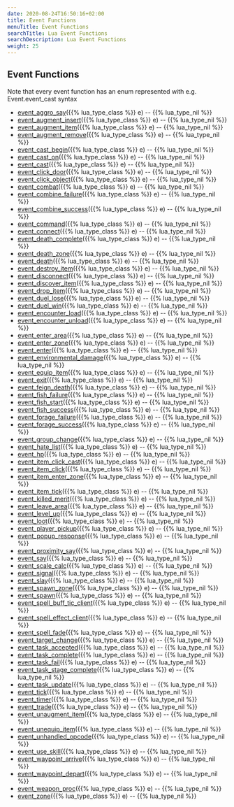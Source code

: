 ```yaml
---
date: 2020-08-24T16:50:16+02:00
title: Event Functions
menuTitle: Event Functions
searchTitle: Lua Event Functions
searchDescription: Lua Event Functions
weight: 25
---
```


## Event Functions

Note that every event function has an enum represented with e.g. Event.event_cast syntax

- [event_aggro_say](aggro_say)({{% lua_type_class %}} e) -- {{% lua_type_nil %}}
- [event_augment_insert](augment_insert)({{% lua_type_class %}} e) -- {{% lua_type_nil %}}
- [event_augment_item](augment_item)({{% lua_type_class %}} e) -- {{% lua_type_nil %}}
- [event_augment_remove](augment_remove)({{% lua_type_class %}} e) -- {{% lua_type_nil %}}
- [event_cast_begin](cast_begin)({{% lua_type_class %}} e) -- {{% lua_type_nil %}}
- [event_cast_on](cast_on)({{% lua_type_class %}} e) -- {{% lua_type_nil %}}
- [event_cast](cast)({{% lua_type_class %}} e) -- {{% lua_type_nil %}}
- [event_click_door](click_door)({{% lua_type_class %}} e) -- {{% lua_type_nil %}}
- [event_click_object](click_object)({{% lua_type_class %}} e) -- {{% lua_type_nil %}}
- [event_combat](combat)({{% lua_type_class %}} e) -- {{% lua_type_nil %}}
- [event_combine_failure](combine_failure)({{% lua_type_class %}} e) -- {{% lua_type_nil %}}
- [event_combine_success](combine_success)({{% lua_type_class %}} e) -- {{% lua_type_nil %}}
- [event_command](command)({{% lua_type_class %}} e) -- {{% lua_type_nil %}}
- [event_connect](connect)({{% lua_type_class %}} e) -- {{% lua_type_nil %}}
- [event_death_complete](death_complete)({{% lua_type_class %}} e) -- {{% lua_type_nil %}}
- [event_death_zone](death_zone)({{% lua_type_class %}} e) -- {{% lua_type_nil %}}
- [event_death](death)({{% lua_type_class %}} e) -- {{% lua_type_nil %}}
- [event_destroy_item](destroy_item)({{% lua_type_class %}} e) -- {{% lua_type_nil %}}
- [event_disconnect](disconnect)({{% lua_type_class %}} e) -- {{% lua_type_nil %}}
- [event_discover_item](discover_item)({{% lua_type_class %}} e) -- {{% lua_type_nil %}}
- [event_drop_item](drop_item)({{% lua_type_class %}} e) -- {{% lua_type_nil %}}
- [event_duel_lose](duel_lose)({{% lua_type_class %}} e) -- {{% lua_type_nil %}}
- [event_duel_win](duel_win)({{% lua_type_class %}} e) -- {{% lua_type_nil %}}
- [event_encounter_load](encounter_load)({{% lua_type_class %}} e) -- {{% lua_type_nil %}}
- [event_encounter_unload](encounter_unload)({{% lua_type_class %}} e) -- {{% lua_type_nil %}}
- [event_enter_area](enter_area)({{% lua_type_class %}} e) -- {{% lua_type_nil %}}
- [event_enter_zone](enter_zone)({{% lua_type_class %}} e) -- {{% lua_type_nil %}}
- [event_enter](enter)({{% lua_type_class %}} e) -- {{% lua_type_nil %}}
- [event_environmental_damage](environmental_damage)({{% lua_type_class %}} e) -- {{% lua_type_nil %}}
- [event_equip_item](equip_item)({{% lua_type_class %}} e) -- {{% lua_type_nil %}}
- [event_exit](exit)({{% lua_type_class %}} e) -- {{% lua_type_nil %}}
- [event_feign_death](feign_death)({{% lua_type_class %}} e) -- {{% lua_type_nil %}}
- [event_fish_failure](fish_failure)({{% lua_type_class %}} e) -- {{% lua_type_nil %}}
- [event_fish_start](fish_start)({{% lua_type_class %}} e) -- {{% lua_type_nil %}}
- [event_fish_success](fish_success)({{% lua_type_class %}} e) -- {{% lua_type_nil %}}
- [event_forage_failure](forage_failure)({{% lua_type_class %}} e) -- {{% lua_type_nil %}}
- [event_forage_success](forage_success)({{% lua_type_class %}} e) -- {{% lua_type_nil %}}
- [event_group_change](group_change)({{% lua_type_class %}} e) -- {{% lua_type_nil %}}
- [event_hate_list](hate_list)({{% lua_type_class %}} e) -- {{% lua_type_nil %}}
- [event_hp](hp)({{% lua_type_class %}} e) -- {{% lua_type_nil %}}
- [event_item_click_cast](item_click_cast)({{% lua_type_class %}} e) -- {{% lua_type_nil %}}
- [event_item_click](item_click)({{% lua_type_class %}} e) -- {{% lua_type_nil %}}
- [event_item_enter_zone](item_enter_zone)({{% lua_type_class %}} e) -- {{% lua_type_nil %}}
- [event_item_tick](item_tick)({{% lua_type_class %}} e) -- {{% lua_type_nil %}}
- [event_killed_merit](killed_merit)({{% lua_type_class %}} e) -- {{% lua_type_nil %}}
- [event_leave_area](leave_area)({{% lua_type_class %}} e) -- {{% lua_type_nil %}}
- [event_level_up](level_up)({{% lua_type_class %}} e) -- {{% lua_type_nil %}}
- [event_loot](loot)({{% lua_type_class %}} e) -- {{% lua_type_nil %}}
- [event_player_pickup](player_pickup)({{% lua_type_class %}} e) -- {{% lua_type_nil %}}
- [event_popup_response](popup_response)({{% lua_type_class %}} e) -- {{% lua_type_nil %}}
- [event_proximity_say](proximity_say)({{% lua_type_class %}} e) -- {{% lua_type_nil %}}
- [event_say](say)({{% lua_type_class %}} e) -- {{% lua_type_nil %}}
- [event_scale_calc](scale_calc)({{% lua_type_class %}} e) -- {{% lua_type_nil %}}
- [event_signal](signal)({{% lua_type_class %}} e) -- {{% lua_type_nil %}}
- [event_slay](slay)({{% lua_type_class %}} e) -- {{% lua_type_nil %}}
- [event_spawn_zone](spawn_zone)({{% lua_type_class %}} e) -- {{% lua_type_nil %}}
- [event_spawn](spawn)({{% lua_type_class %}} e) -- {{% lua_type_nil %}}
- [event_spell_buff_tic_client](spell_buff_tic_client)({{% lua_type_class %}} e) -- {{% lua_type_nil %}}
- [event_spell_effect_client](spell_effect_client)({{% lua_type_class %}} e) -- {{% lua_type_nil %}}
- [event_spell_fade](spell_fade)({{% lua_type_class %}} e) -- {{% lua_type_nil %}}
- [event_target_change](target_change)({{% lua_type_class %}} e) -- {{% lua_type_nil %}}
- [event_task_accepted](task_accepted)({{% lua_type_class %}} e) -- {{% lua_type_nil %}}
- [event_task_complete](task_complete)({{% lua_type_class %}} e) -- {{% lua_type_nil %}}
- [event_task_fail](task_fail)({{% lua_type_class %}} e) -- {{% lua_type_nil %}}
- [event_task_stage_complete](task_stage_complete)({{% lua_type_class %}} e) -- {{% lua_type_nil %}}
- [event_task_update](task_update)({{% lua_type_class %}} e) -- {{% lua_type_nil %}}
- [event_tick](tick)({{% lua_type_class %}} e) -- {{% lua_type_nil %}}
- [event_timer](timer)({{% lua_type_class %}} e) -- {{% lua_type_nil %}}
- [event_trade](trade)({{% lua_type_class %}} e) -- {{% lua_type_nil %}}
- [event_unaugment_item](unaugment_item)({{% lua_type_class %}} e) -- {{% lua_type_nil %}}
- [event_unequip_item](unequip_item)({{% lua_type_class %}} e) -- {{% lua_type_nil %}}
- [event_unhandled_opcode](unhandled_opcode)({{% lua_type_class %}} e) -- {{% lua_type_nil %}}
- [event_use_skill](use_skill)({{% lua_type_class %}} e) -- {{% lua_type_nil %}}
- [event_waypoint_arrive](waypoint_arrive)({{% lua_type_class %}} e) -- {{% lua_type_nil %}}
- [event_waypoint_depart](waypoint_depart)({{% lua_type_class %}} e) -- {{% lua_type_nil %}}
- [event_weapon_proc](weapon_proc)({{% lua_type_class %}} e) -- {{% lua_type_nil %}}
- [event_zone](zone)({{% lua_type_class %}} e) -- {{% lua_type_nil %}}